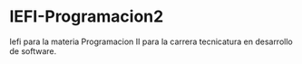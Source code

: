 # IEFI-Programacion2
Iefi para la materia Programacion II para la carrera tecnicatura en desarrollo de software.
